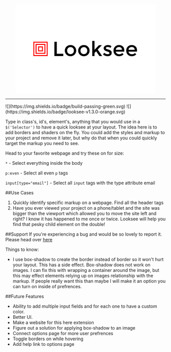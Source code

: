 <p align="center"><img src="https://github.com/Blumed/looksee/blob/master/resources/promo440.png"></p>

<hr>
![](https://img.shields.io/badge/build-passing-green.svg)
![](https://img.shields.io/badge/looksee-v1.3.0-orange.svg)

Type in class's, id's, element's, anything that you would use in a `$('Selector')` to have a quick looksee at your layout. The idea here is to add borders and shaders on the fly.  You could add the styles and markup to your project and remove it later, but why do that when you could quickly target the markup you need to see. 

Head to your favorite webpage and try these on for size:

`*` - Select everything inside the body

`p:even` - Select all even `p` tags

`input[type="email"]` - Select all `input` tags with the type attribute email

##Use Cases
1. Quickly identify specific markup on a webpage. Find all the header tags
2. Have you ever viewed your project on a phone/tablet and the site was bigger than the viewport which allowed you to move the site left and right? I know it has happened to me once or twice. Looksee will help you find that pesky child element on the double!


##Support
If you're experiencing a bug and would be so lovely to report it. Please head over [here](https://github.com/Blumed/looksee/issues)

Things to know:

- I use box-shadow to create the border instead of border so it won't hurt your layout. This has a side effect. Box-shadow does not work on images. I can fix this with wrapping a container around the image, but this may effect elements relying up on images relationship with the markup. If people really want this than maybe I will make it an option you can turn on inside of prefrences.

##Future Features

- Ability to add multiple input fields and for each one to have a custom color.
- Better UI.
- Make a website for this here extension
- Figure out a solution for applying box-shadow to an image
- Connect options page for more user prefrences
- Toggle borders on while hovering
- Add help link to options page